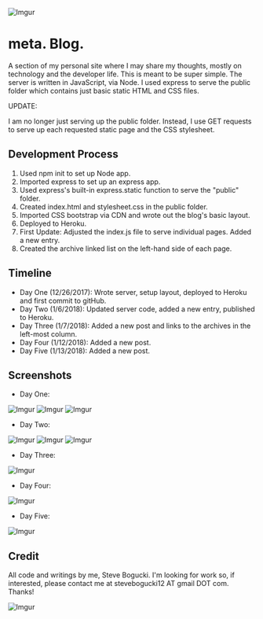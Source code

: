 ![Imgur](https://i.imgur.com/Y2hDR43.png)

# meta. Blog. 

A section of my personal site where I may share my thoughts, mostly on technology and the developer life.  This is meant to be super simple. The server is written in JavaScript, via Node.  I used express to serve the public folder which contains just basic static HTML and CSS files. 

UPDATE: 

I am no longer just serving up the public folder.  Instead, I use GET requests to serve up each requested static page and the CSS stylesheet.  

## Development Process

1. Used npm init to set up Node app.
2. Imported express to set up an express app.
3. Used express's built-in express.static function to serve the "public" folder. 
4. Created index.html and stylesheet.css in the public folder. 
5. Imported CSS bootstrap via CDN and wrote out the blog's basic layout. 
6. Deployed to Heroku. 
7. First Update:  Adjusted the index.js file to serve individual pages.  Added a new entry. 
8. Created the archive linked list on the left-hand side of each page. 

## Timeline

+ Day One (12/26/2017): Wrote server, setup layout, deployed to Heroku and first commit to gitHub. 
+ Day Two (1/6/2018): Updated server code, added a new entry, published to Heroku. 
+ Day Three (1/7/2018): Added a new post and links to the archives in the left-most column. 
+ Day Four (1/12/2018): Added a new post. 
+ Day Five (1/13/2018): Added a new post. 

## Screenshots

+ Day One: 

![Imgur](https://i.imgur.com/09cz8G6.jpg)
![Imgur](https://i.imgur.com/4px1uL6.jpg)
![Imgur](https://i.imgur.com/hUKR9NA.jpg)

+ Day Two:

![Imgur](https://i.imgur.com/QVZrDuJ.jpg)
![Imgur](https://i.imgur.com/7W8OcI1.jpg)
![Imgur](https://i.imgur.com/6udTrk2.jpg)

+ Day Three: 

![Imgur](https://i.imgur.com/DpY8v4q.jpg)

+ Day Four: 

![Imgur](https://i.imgur.com/Kxg8zvN.jpg)

+ Day Five: 

![Imgur](https://i.imgur.com/G3T5IS8.jpg)

## Credit

All code and writings by me, Steve Bogucki.  I'm looking for work so, if interested, please contact me at stevebogucki12 AT gmail DOT com.  Thanks! 

![Imgur](https://i.imgur.com/eQpSbaF.png)

